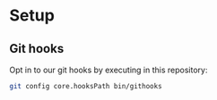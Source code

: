 # Setup

## Git hooks

Opt in to our git hooks by executing in this repository:

```sh
git config core.hooksPath bin/githooks
```
